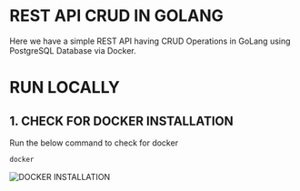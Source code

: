 # REST API CRUD IN GOLANG

Here we have a simple REST API having CRUD Operations in GoLang using PostgreSQL Database via Docker.

# RUN LOCALLY

## 1. CHECK FOR DOCKER INSTALLATION
Run the below command to check for docker
```sh
docker
```
![DOCKER INSTALLATION](https://docs.docker.com/desktop/install/mac-install/)
